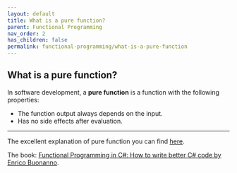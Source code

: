 ```yaml
---
layout: default
title: What is a pure function?
parent: Functional Programming
nav_order: 2
has_children: false
permalink: functional-programming/what-is-a-pure-function
---
```


## What is a pure function?

In software development, a **pure function** is a function with the following properties:
- The function output always depends on the input.
- Has no side effects after evaluation.

---

The excellent explanation of pure function you can find [here](https://www.oreilly.com/library/view/functional-programming-in/9781617293955/kindle_split_010.html).

The book: [Functional Programming in C#: How to write better C# code by Enrico Buonanno](https://www.oreilly.com/library/view/functional-programming-in/9781617293955/).